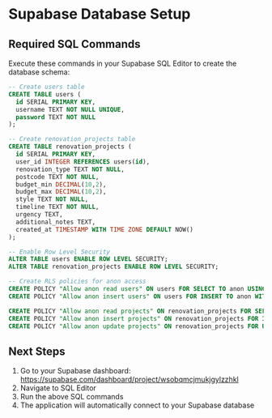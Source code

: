 # Supabase Database Setup

## Required SQL Commands

Execute these commands in your Supabase SQL Editor to create the database schema:

```sql
-- Create users table
CREATE TABLE users (
  id SERIAL PRIMARY KEY,
  username TEXT NOT NULL UNIQUE,
  password TEXT NOT NULL
);

-- Create renovation_projects table  
CREATE TABLE renovation_projects (
  id SERIAL PRIMARY KEY,
  user_id INTEGER REFERENCES users(id),
  renovation_type TEXT NOT NULL,
  postcode TEXT NOT NULL,
  budget_min DECIMAL(10,2),
  budget_max DECIMAL(10,2),
  style TEXT NOT NULL,
  timeline TEXT NOT NULL,
  urgency TEXT,
  additional_notes TEXT,
  created_at TIMESTAMP WITH TIME ZONE DEFAULT NOW()
);

-- Enable Row Level Security
ALTER TABLE users ENABLE ROW LEVEL SECURITY;
ALTER TABLE renovation_projects ENABLE ROW LEVEL SECURITY;

-- Create RLS policies for anon access
CREATE POLICY "Allow anon read users" ON users FOR SELECT TO anon USING (true);
CREATE POLICY "Allow anon insert users" ON users FOR INSERT TO anon WITH CHECK (true);

CREATE POLICY "Allow anon read projects" ON renovation_projects FOR SELECT TO anon USING (true);
CREATE POLICY "Allow anon insert projects" ON renovation_projects FOR INSERT TO anon WITH CHECK (true);
CREATE POLICY "Allow anon update projects" ON renovation_projects FOR UPDATE TO anon USING (true);
```

## Next Steps

1. Go to your Supabase dashboard: https://supabase.com/dashboard/project/wsobqmcjmukjgylzzhkl
2. Navigate to SQL Editor 
3. Run the above SQL commands
4. The application will automatically connect to your Supabase database